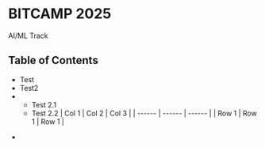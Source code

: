 # BITCAMP 2025
AI/ML Track

## Table of Contents
* Test
* Test2
* * Test 2.1
  * Test 2.2
| Col 1 | Col 2 | Col 3 |
| ------ | ------ | ------ |
| Row 1 | Row 1 | Row 1 |
-
